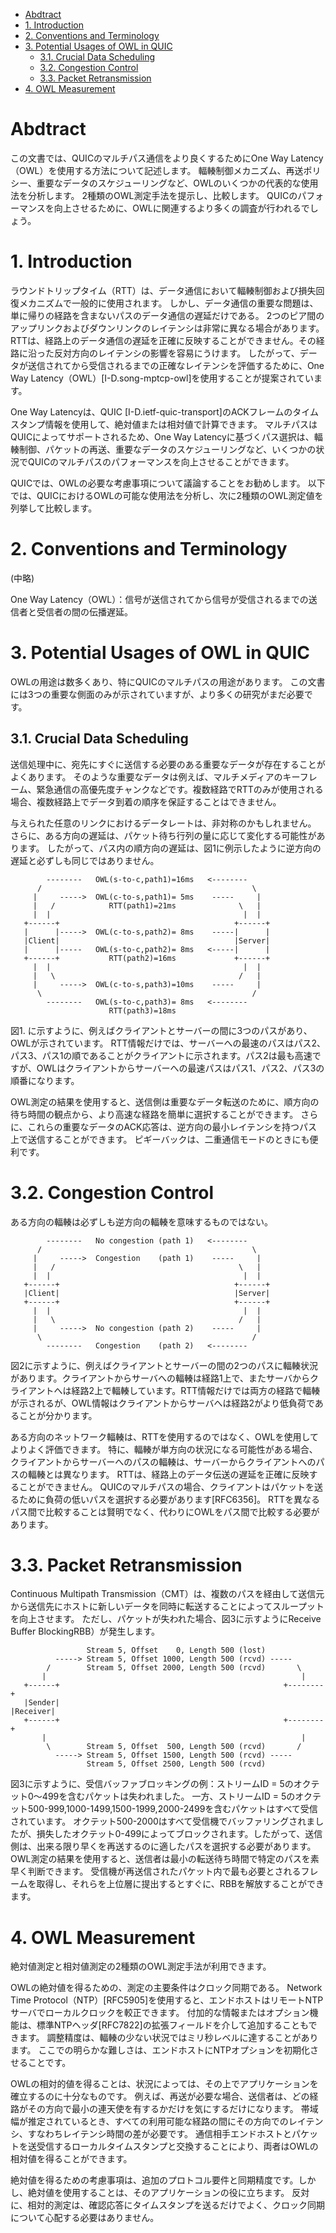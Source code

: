 - [Abdtract](#abdtract)
- [1.  Introduction](#1--introduction)
- [2.  Conventions and Terminology](#2--conventions-and-terminology)
- [3.  Potential Usages of OWL in QUIC](#3--potential-usages-of-owl-in-quic)
  - [3.1.  Crucial Data Scheduling](#31--crucial-data-scheduling)
  - [3.2.  Congestion Control](#32--congestion-control)
  - [3.3.  Packet Retransmission](#33--packet-retransmission)
- [4.  OWL Measurement](#4--owl-measurement)

# Abdtract

この文書では、QUICのマルチパス通信をより良くするためにOne Way Latency（OWL）を使用する方法について記述します。 輻輳制御メカニズム、再送ポリシー、重要なデータのスケジューリングなど、OWLのいくつかの代表的な使用法を分析します。 2種類のOWL測定手法を提示し、比較します。 QUICのパフォーマンスを向上させるために、OWLに関連するより多くの調査が行われるでしょう。

# 1.  Introduction
ラウンドトリップタイム（RTT）は、データ通信において輻輳制御および損失回復メカニズムで一般的に使用されます。 しかし、データ通信の重要な問題は、単に帰りの経路を含まないパスのデータ通信の遅延だけである。 2つのピア間のアップリンクおよびダウンリンクのレイテンシは非常に異なる場合があります。RTTは、経路上のデータ通信の遅延を正確に反映することができません。その経路に沿った反対方向のレイテンシの影響を容易にうけます。 したがって、データが送信されてから受信されるまでの正確なレイテンシを評価するために、One Way Latency（OWL）[I-D.song-mptcp-owl]を使用することが提案されています。

One Way Latencyは、QUIC [I-D.ietf-quic-transport]のACKフレームのタイムスタンプ情報を使用して、絶対値または相対値で計算できます。 マルチパスはQUICによってサポートされるため、One Way Latencyに基づくパス選択は、輻輳制御、パケットの再送、重要なデータのスケジューリングなど、いくつかの状況でQUICのマルチパスのパフォーマンスを向上させることができます。

QUICでは、OWLの必要な考慮事項について議論することをお勧めします。    以下では、QUICにおけるOWLの可能な使用法を分析し、次に2種類のOWL測定値を列挙して比較します。


# 2.  Conventions and Terminology
(中略)

One Way Latency（OWL）：信号が送信されてから信号が受信されるまでの送信者と受信者の間の伝播遅延。

# 3.  Potential Usages of OWL in QUIC
OWLの用途は数多くあり、特にQUICのマルチパスの用途があります。 この文書には3つの重要な側面のみが示されていますが、より多くの研究がまだ必要です。

## 3.1.  Crucial Data Scheduling
送信処理中に、宛先にすぐに送信する必要のある重要なデータが存在することがよくあります。 そのような重要なデータは例えば、マルチメディアのキーフレーム、緊急通信の高優先度チャンクなどです。複数経路でRTTのみが使用される場合、複数経路上でデータ到着の順序を保証することはできません。

与えられた任意のリンクにおけるデータレートは、非対称のかもしれません。 さらに、ある方向の遅延は、パケット待ち行列の量に応じて変化する可能性があります。 したがって、パス内の順方向の遅延は、図1に例示したように逆方向の遅延と必ずしも同じではありません。

```
        --------   OWL(s-to-c,path1)=16ms   <--------
      /                                               \
     |     ----->  OWL(c-to-s,path1)= 5ms    -----     |
     |   /            RTT(path1)=21ms              \   |
     |  |                                           |  |
   +------+                                       +------+
   |      |----->  OWL(c-to-s,path2)= 8ms    -----|      |
   |Client|                                       |Server|
   |      |-----   OWL(s-to-c,path2)= 8ms   <-----|      |
   +------+           RTT(path2)=16ms             +------+
     |  |                                           |  |
     |   \                                         /   |
     |     ----->  OWL(c-to-s,path3)=10ms    -----     |
      \                                               /
        --------   OWL(s-to-c,path3)= 8ms   <--------
                      RTT(path3)=18ms
```

図1. に示すように、例えばクライアントとサーバーの間に3つのパスがあり、OWLが示されています。 RTT情報だけでは、サーバーへの最速のパスはパス2、パス3、パス1の順であることがクライアントに示されます。パス2は最も高速ですが、OWLはクライアントからサーバーへの最速パスはパス1、パス2、パス3の順番になります。

OWL測定の結果を使用すると、送信側は重要なデータ転送のために、順方向の待ち時間の観点から、より高速な経路を簡単に選択することができます。 さらに、これらの重要なデータのACK応答は、逆方向の最小レイテンシを持つパス上で送信することができます。 ピギーバックは、二重通信モードのときにも便利です。

# 3.2.  Congestion Control
ある方向の輻輳は必ずしも逆方向の輻輳を意味するものではない。
```
        --------   No congestion (path 1)   <--------
      /                                               \
     |     ----->  Congestion    (path 1)    -----     |
     |   /                                         \   |
     |  |                                           |  |
   +------+                                       +------+
   |Client|                                       |Server|
   +------+                                       +------+
     |  |                                           |  |
     |   \                                         /   |
     |     ----->  No congestion (path 2)    -----     |
      \                                               /
        --------   Congestion    (path 2)   <--------
```
図2に示すように、例えばクライアントとサーバーの間の2つのパスに輻輳状況があります。クライアントからサーバへの輻輳は経路1上で、またサーバからクライアントへは経路2上で輻輳しています。RTT情報だけでは両方の経路で輻輳が示されるが、OWL情報はクライアントからサーバへは経路2がより低負荷であることが分かります。

ある方向のネットワーク輻輳は、RTTを使用するのではなく、OWLを使用してよりよく評価できます。 特に、輻輳が単方向の状況になる可能性がある場合、クライアントからサーバーへのパスの輻輳は、サーバーからクライアントへのパスの輻輳とは異なります。 RTTは、経路上のデータ伝送の遅延を正確に反映することができません。  QUICのマルチパスの場合、クライアントはパケットを送るために負荷の低いパスを選択する必要があります[RFC6356]。 RTTを異なるパス間で比較することは賢明でなく、代わりにOWLをパス間で比較する必要があります。


# 3.3.  Packet Retransmission
Continuous Multipath Transmission（CMT）は、複数のパスを経由して送信元から送信先にホストに新しいデータを同時に転送することによってスループットを向上させます。 ただし、パケットが失われた場合、図3に示すようにReceive Buffer BlockingRBB）が発生します。

```
                 Stream 5, Offset    0, Length 500 (lost)
          -----> Stream 5, Offset 1000, Length 500 (rcvd) -----
        /        Stream 5, Offset 2000, Length 500 (rcvd)       \
       |                                                         |
   +------+                                                  +--------+
   |Sender|                                                  |Receiver|
   +------+                                                  +--------+
       |                                                         |
        \        Stream 5, Offset  500, Length 500 (rcvd)       /
          -----> Stream 5, Offset 1500, Length 500 (rcvd) -----
                 Stream 5, Offset 2500, Length 500 (rcvd)
```

図3に示すように、受信バッファブロッキングの例：ストリームID = 5のオクテット0〜499を含むパケットは失われました。 一方、ストリームID = 5のオクテット500-999,1000-1499,1500-1999,2000-2499を含むパケットはすべて受信されています。 オクテット500-2000はすべて受信機でバッファリングされましたが、損失したオクテット0-499によってブロックされます。したがって、送信側は、出来る限り早くを再送するのに適したパスを選択する必要があります。 OWL測定の結果を使用すると、送信者は最小の転送待ち時間で特定のパスを素早く判断できます。 受信機が再送信されたパケット内で最も必要とされるフレームを取得し、それらを上位層に提出するとすぐに、RBBを解放することができます。

# 4.  OWL Measurement
絶対値測定と相対値測定の2種類のOWL測定手法が利用できます。

OWLの絶対値を得るための、測定の主要条件はクロック同期である。 Network Time Protocol（NTP）[RFC5905]を使用すると、エンドホストはリモートNTPサーバでローカルクロックを較正できます。 付加的な情報またはオプション機能は、標準NTPヘッダ[RFC7822]の拡張フィールドを介して追加することもできます。 調整精度は、輻輳の少ない状況ではミリ秒レベルに達することがあります。 ここでの明らかな難しさは、エンドホストにNTPオプションを初期化させることです。

OWLの相対的値を得ることは、状況によっては、その上でアプリケーションを確立するのに十分なものです。 例えば、再送が必要な場合、送信者は、どの経路がその方向で最小の連天使を有するかだけを気にするだけになります。 帯域幅が推定されているとき、すべての利用可能な経路の間にその方向でのレイテンシ、すなわちレイテンシ時間の差が必要です。 通信相手エンドホストとパケットを送受信するローカルタイムスタンプと交換することにより、両者はOWLの相対値を得ることができます。

絶対値を得るための考慮事項は、追加のプロトコル要件と同期精度です。しかし、絶対値を使用することは、そのアプリケーションの役に立ちます。 反対に、相対的測定は、確認応答にタイムスタンプを送るだけでよく、クロック同期について心配する必要はありません。
